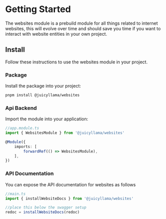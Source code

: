 # Getting Started

The websites module is a prebuild module for all things related to internet websites, this will evolve over time and should save you time if you want to interact with website entities in your own project.

## Install

Follow these instructions to use the websites module in your project.

### Package

Install the package into your project:

```bash
pnpm install @juicyllama/websites
```

### Api Backend

Import the module into your application:

```typescript
//app.module.ts
import { WebsitesModule } from '@juicyllama/websites'

@Module({
	imports: [
		forwardRef(() => WebsitesModule),
	],
})
```

### API Documentation

You can expose the API documentation for websites as follows

```typescript
//main.ts
import { installWebsiteDocs } from '@juicyllama/websites'

//place this below the swagger setup
redoc = installWebsiteDocs(redoc)
```

